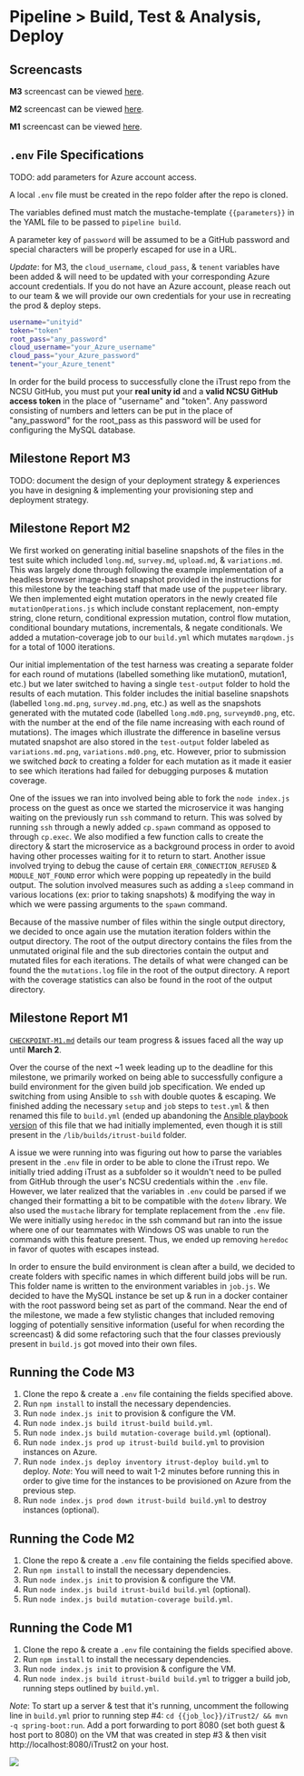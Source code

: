 # Pipeline > Build, Test & Analysis, Deploy
## Screencasts
**M3** screencast can be viewed [here](update_this_link).

**M2** screencast can be viewed [here](https://drive.google.com/file/d/1W9nbQ9ne_URjutOwgRIg5QyTh2OmraXx/view?usp=sharing).

**M1** screencast can be viewed [here](https://drive.google.com/file/d/1aFCotNPFiHQq-daBrSUp6U9fjBSPcWk4/view?usp=sharing).

## `.env` File Specifications
TODO: add parameters for Azure account access.

A local `.env` file must be created in the repo folder after the repo is cloned. 

The variables defined must match the mustache-template `{{parameters}}` in the YAML file to be passed to `pipeline build`.

A parameter key of `password` will be assumed to be a GitHub password and special characters will be properly escaped for 
use in a URL. 

*Update*: for M3, the `cloud_username`, `cloud_pass`, & `tenent` variables have been added & will need to be updated with your corresponding Azure account credentials. If you do not have an Azure account, please reach out to our team & we will provide our own credentials for your use in recreating the prod & deploy steps.

```bash
username="unityid"
token="token"
root_pass="any_password"
cloud_username="your_Azure_username"
cloud_pass="your_Azure_password"
tenent="your_Azure_tenent"
```

In order for the build process to successfully clone the iTrust repo from the 
NCSU GitHub, you must put your **real unity id** and a **valid NCSU GitHub access token** 
in the place of "username" and "token". Any password consisting of numbers and 
letters can be put in the place of "any_password" for the root_pass as this 
password will be used for configuring the MySQL database.

## Milestone Report M3
TODO: document the design of your deployment strategy & experiences you have in designing & implementing your provisioning step and deployment strategy.

## Milestone Report M2
We first worked on generating initial baseline snapshots of the files in the test suite which included `long.md`, `survey.md`, `upload.md`, & `variations.md`. This was largely done through following the example implementation of a headless browser image-based snapshot provided in the instructions for this milestone by the teaching staff that made use of the `puppeteer` library. We then implemented eight mutation operators in the newly created file `mutationOperations.js` which include constant replacement, non-empty string, clone return, conditional expression mutation, control flow mutation, conditional boundary mutations, incrementals, & negate conditionals. We added a mutation-coverage job to our `build.yml` which mutates `marqdown.js` for a total of 1000 iterations.

Our initial implementation of the test harness was creating a separate folder for each round of mutations (labelled something like mutation0, mutation1, etc.) but we later switched to having a single `test-output` folder to hold the results of each mutation. This folder includes the initial baseline snapshots (labelled `long.md.png`, `survey.md.png`, etc.) as well as the snapshots generated with the mutated code (labelled `long.md0.png`, `surveymd0.png`, etc. with the number at the end of the file name increasing with each round of mutations). The images which illustrate the difference in baseline versus mutated snapshot are also stored in the `test-output` folder labeled as `variations.md.png`, `variations.md0.png`, etc. However, prior to submission we switched *back* to creating a folder for each mutation as it made it easier to see which iterations had failed for debugging purposes & mutation coverage.

One of the issues we ran into involved being able to fork the `node index.js` process on the guest as once we started the microservice it was hanging waiting on the previously run `ssh` command to return. This was solved by running `ssh` through a newly added `cp.spawn` command as opposed to through `cp.exec`. We also modified a few function calls to create the directory & start the microservice as a background process in order to avoid having other processes waiting for it to return to start. Another issue involved trying to debug the cause of certain `ERR_CONNECTION_REFUSED` & `MODULE_NOT_FOUND` error which were popping up repeatedly in the build output. The solution involved measures such as adding a `sleep` command in various locations (ex: prior to taking snapshots) & modifying the way in which we were passing arguments to the `spawn` command.

Because of the massive number of files within the single output directory, we decided to once again use the mutation iteration folders within the output directory. The root of the output directory contains the files from the unmutated original file and the sub directories contain the output and mutated files for each iterations. The details of what were changed can be found the the `mutations.log` file in the root of the output directory. A report with the coverage statistics can also be found in the root of the output directory. 

## Milestone Report M1
[`CHECKPOINT-M1.md`](https://github.ncsu.edu/CSC-DevOps-S22/DEVOPS-10/blob/main/CHECKPOINT-M1.md) details our team progress & issues faced all the way up until **March 2**.

Over the course of the next ~1 week leading up to the deadline for this milestone, we primarily worked on being able to successfully configure a build environment for the given build job specification. We ended up switching from using Ansible to `ssh` with double quotes & escaping. We finished adding the necessary `setup` and `job` steps to `test.yml` & then renamed this file to `build.yml` (ended up abandoning the [Ansible playbook version](https://github.ncsu.edu/CSC-DevOps-S22/DEVOPS-10/blob/main/lib/builds/itrust-build/build-ansible.yml) of this file that we had initially implemented, even though it is still present in the `/lib/builds/itrust-build` folder.

A issue we were running into was figuring out how to parse the variables present in the `.env` file in order to be able to clone the iTrust repo. We initially tried adding iTrust as a subfolder so it wouldn't need to be pulled from GitHub through the user's NCSU credentials within the `.env` file. However, we later realized that the variables in `.env` could be parsed if we changed their formatting a bit to be compatible with the `dotenv` library. We also used the `mustache` library for template replacement from the `.env` file. We were initially using `heredoc` in the ssh command but ran into the issue where one of our teammates with Windows OS was unable to run the commands with this feature present. Thus, we ended up removing `heredoc` in favor of quotes with escapes instead.

In order to ensure the build environment is clean after a build, we decided to create folders with specific names in which different build jobs will be run. This folder name is written to the environment variables in `job.js`. We decided to have the MySQL instance be set up & run in a docker container with the root password being set as part of the command. Near the end of the milestone, we made a few stylistic changes that included removing logging of potentially sensitive information (useful for when recording the screencast) & did some refactoring such that the four classes previously present in `build.js` got moved into their own files.

## Running the Code M3
1. Clone the repo & create a `.env` file containing the fields specified above.
2. Run `npm install` to install the necessary dependencies.
3. Run `node index.js init` to provision & configure the VM.
4. Run `node index.js build itrust-build build.yml`.
5. Run `node index.js build mutation-coverage build.yml` (optional).
6. Run `node index.js prod up itrust-build build.yml` to provision instances on Azure.
7. Run `node index.js deploy inventory itrust-deploy build.yml` to deploy. *Note*: You will need to wait 1-2 minutes before running this in order to give time for the instances to be provisioned on Azure from the previous step.
8. Run `node index.js prod down itrust-build build.yml` to destroy instances (optional).

## Running the Code M2
1. Clone the repo & create a `.env` file containing the fields specified above.
2. Run `npm install` to install the necessary dependencies.
3. Run `node index.js init` to provision & configure the VM.
4. Run `node index.js build itrust-build build.yml` (optional).
5. Run `node index.js build mutation-coverage build.yml`.

## Running the Code M1
1. Clone the repo & create a `.env` file containing the fields specified above.
2. Run `npm install` to install the necessary dependencies.
3. Run `node index.js init` to provision & configure the VM.
4. Run `node index.js build itrust-build build.yml` to trigger a build job, running steps outlined by `build.yml`.

*Note*: To start up a server & test that it's running, uncomment the following line in `build.yml` prior to running step #4: `cd {{job_loc}}/iTrust2/ && mvn -q spring-boot:run`. Add a port forwarding to port 8080 (set both guest & host port to 8080) on the VM that was created in step #3 & then visit http://localhost:8080/iTrust2 on your host.

<img src="https://github.ncsu.edu/CSC-DevOps-S22/DEVOPS-10/blob/main/img/iTrustBuild.png">
